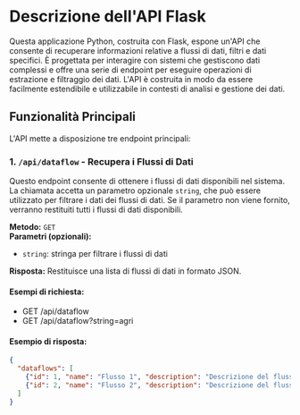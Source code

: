 # Descrizione dell'API Flask

Questa applicazione Python, costruita con Flask, espone un'API che consente di recuperare informazioni relative a flussi di dati, filtri e dati specifici. È progettata per interagire con sistemi che gestiscono dati complessi e offre una serie di endpoint per eseguire operazioni di estrazione e filtraggio dei dati. L'API è costruita in modo da essere facilmente estendibile e utilizzabile in contesti di analisi e gestione dei dati.

## Funzionalità Principali

L'API mette a disposizione tre endpoint principali:

### 1. `/api/dataflow` - Recupera i Flussi di Dati
Questo endpoint consente di ottenere i flussi di dati disponibili nel sistema. La chiamata accetta un parametro opzionale `string`, che può essere utilizzato per filtrare i dati dei flussi di dati. Se il parametro non viene fornito, verranno restituiti tutti i flussi di dati disponibili.

**Metodo:** `GET`  
**Parametri (opzionali):**
- `string`: stringa per filtrare i flussi di dati

**Risposta:**
Restituisce una lista di flussi di dati in formato JSON.

#### Esempi di richiesta:
- GET /api/dataflow
- GET /api/dataflow?string=agri


#### Esempio di risposta:
```json
{
  "dataflows": [
    {"id": 1, "name": "Flusso 1", "description": "Descrizione del flusso 1"},
    {"id": 2, "name": "Flusso 2", "description": "Descrizione del flusso 2"}
  ]
}


